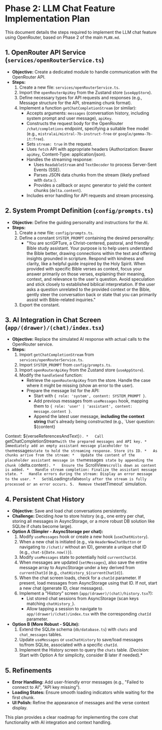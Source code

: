 # Phase 2: LLM Chat Feature Implementation Plan

This document details the steps required to implement the LLM chat feature using OpenRouter, based on Phase 2 of the main `PLAN.md`.

## 1. OpenRouter API Service (`services/openRouterService.ts`)

*   **Objective:** Create a dedicated module to handle communication with the OpenRouter API.
*   **Steps:**
    1.  Create a new file: `services/openRouterService.ts`.
    2.  Import the `openRouterApiKey` from the Zustand store (`useAppStore`).
    3.  Define necessary types for API requests and responses (e.g., Message structure for the API, streaming chunk format).
    4.  Implement a function `getChatCompletionStream` (or similar):
        *   Accepts arguments: `messages` (conversation history, including system prompt and user message), `apiKey`.
        *   Constructs the request body for the OpenRouter `/chat/completions` endpoint, specifying a suitable free model (e.g., `mistralai/mistral-7b-instruct-free` or `google/gemma-7b-it:free`).
        *   Sets `stream: true` in the request.
        *   Uses `fetch` API with appropriate headers (Authorization: Bearer `apiKey`, Content-Type: application/json).
        *   Handles the streaming response:
            *   Uses `ReadableStream` and `TextDecoder` to process Server-Sent Events (SSE).
            *   Parses JSON data chunks from the stream (likely prefixed with `data:`).
            *   Provides a callback or async generator to yield the content chunks (`delta.content`).
        *   Includes error handling for API requests and stream processing.

## 2. System Prompt Definition (`config/prompts.ts`)

*   **Objective:** Define the guiding personality and instructions for the AI.
*   **Steps:**
    1.  Create a new file: `config/prompts.ts`.
    2.  Define a constant `SYSTEM_PROMPT` containing the desired personality:
        *   "You are scriGPTure, a Christ-centered, pastoral, and friendly Bible study assistant. Your purpose is to help users understand the Bible better, drawing connections within the text and offering insights grounded in scripture. Respond with kindness and clarity, like a helpful guide inspired by the Holy Spirit. When provided with specific Bible verses as context, focus your answer primarily on those verses, explaining their meaning, context, and relevance to the user's question. Avoid speculation and stick closely to established biblical interpretation. If the user asks a question unrelated to the provided context or the Bible, gently steer the conversation back or state that you can primarily assist with Bible-related inquiries."
    3.  Export the constant.

## 3. AI Integration in Chat Screen (`app/(drawer)/(chat)/index.tsx`)

*   **Objective:** Replace the simulated AI response with actual calls to the OpenRouter service.
*   **Steps:**
    1.  Import `getChatCompletionStream` from `services/openRouterService.ts`.
    2.  Import `SYSTEM_PROMPT` from `config/prompts.ts`.
    3.  Import `openRouterApiKey` from the Zustand store (`useAppStore`).
    4.  Modify the `handleSend` function:
        *   Retrieve the `openRouterApiKey` from the store. Handle the case where it might be missing (show an error to the user).
        *   Prepare the message list for the API:
            *   Start with `{ role: 'system', content: SYSTEM_PROMPT }`.
            *   Add previous messages from `useMessages` hook, mapping them to `{ role: 'user' | 'assistant', content: message.content }`.
            *   Append the latest user message, **including the context string** that's already being constructed (e.g., `User question: ${content}

Context:
${verseReferencesAndText}`).
        *   Call `getChatCompletionStream` with the prepared messages and API key.
        *   Immediately add an empty assistant message placeholder to the `messages` state to hold the streaming response. Store its ID.
        *   As chunks arrive from the stream:
            *   Update the content of the placeholder assistant message in the `messages` state by appending the chunk (`delta.content`).
            *   Ensure the `ScrollView` scrolls down as content is added.
        *   Handle stream completion: Finalize the assistant message state.
        *   Handle errors during the stream: Display an error message to the user.
        *   Set `isLoading` to `false` only after the stream is fully processed or an error occurs.
    5.  Remove the `setTimeout` simulation.

## 4. Persistent Chat History

*   **Objective:** Save and load chat conversations persistently.
*   **Challenge:** Deciding *how* to store history (e.g., one entry per chat, storing all messages in AsyncStorage, or a more robust DB solution like SQLite if chats become large).
*   **Option A (Simpler - AsyncStorage per chat):**
    1.  Modify `useMessages` hook or create a new hook (`useChatHistory`).
    2.  When a new chat is initiated (e.g., via `HeaderNewChatButton` or navigating to `/(chat)/` without an ID), generate a unique chat ID (e.g., `chat-${Date.now()}`).
    3.  Modify `useMessages` state to potentially hold `currentChatId`.
    4.  When messages are updated (`setMessages`), also save the entire message array to AsyncStorage under a key derived from `currentChatId` (e.g., `chatHistory_${currentChatId}`).
    5.  When the chat screen loads, check for a `chatId` parameter. If present, load messages from AsyncStorage using that ID. If not, start a new chat (generate ID, clear messages).
    6.  Implement a "History" screen (`app/(drawer)/(chat)/history.tsx`?):
        *   List stored chat sessions from AsyncStorage (scan keys matching `chatHistory_`).
        *   Allow tapping a session to navigate to `app/(drawer)/(chat)/index.tsx` with the corresponding `chatId` parameter.
*   **Option B (More Robust - SQLite):**
    1.  Extend the SQLite schema (`db/database.ts`) with `chats` and `chat_messages` tables.
    2.  Update `useMessages` or `useChatHistory` to save/load messages to/from SQLite, associated with a specific `chatId`.
    3.  Implement the History screen to query the `chats` table.
    *(Decision:* Start with Option A for simplicity, consider B later if needed).*

## 5. Refinements

*   **Error Handling:** Add user-friendly error messages (e.g., "Failed to connect to AI", "API key missing").
*   **Loading States:** Ensure smooth loading indicators while waiting for the first chunk.
*   **UI Polish:** Refine the appearance of messages and the verse context display.


This plan provides a clear roadmap for implementing the core chat functionality with AI integration and context handling. 